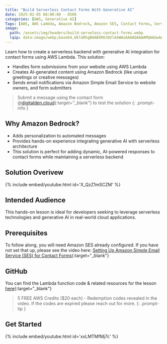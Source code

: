 ```yaml
---
title: "Build Serverless Contact Forms With Generative AI"
date: 2025-02-05 08:00:00 - 0500
categories: [AWS, Generative AI]
Tags: [AWS, AWS Lambda, Amazon Bedrock, Amazon SES, Contact Forms, Serverless, Generative AI]
image: 
  path: /assets/img/headers/build-serveless-contact-forms.webp
  lqip: data:image/webp;base64,UklGRhgBAABXRUJQVlA4WAoAAAAQAAAAMQAAGwAAQUxQSBwAAAABH9D/iAgoaSMJ2g+vfw0ndPHBiP5PAOY8FG4uVlA4INYAAACQBQCdASoyABwAPsVSoUunpKMht/VYAPAYiWYAtkQdA7TYzXVIYlcELNrJibxeaC/vkAehpAD++l+jgT/doat9XQ55gN9QXL8NdQ8wgCP9XPbqGPb+nP4v9XjyISXFry0m3oB4/0oF/4bHHSnHdWboUq7B2EcAudx8qUuAMypa6lPynQ9LYu7C9nLiAiEJpIji1pR7mKAu5rR4mdqUlpjfzVZoH9F3A50xiw1b/z+Xikngf8Y9CGBpDBeYjJz76iADZ3BD++dPDCyWEmrIytDzHkRuAAAA
---
```


Learn how to create a serverless backend with generative AI integration for contact forms using AWS Lambda. This solution:
- Handles form submissions from your website using AWS Lambda
- Creates AI-generated content using Amazon Bedrock (like unique greetings or creative messages)
- Sends email notifications via Amazon Simple Email Service to website owners, and form submitters

> Submit a message using the contact form @[digitalden.cloud](https://digitalden.cloud/#contact){:target="_blank"} to test the solution
{: .prompt-info }

## Why Amazon Bedrock?
- Adds personalization to automated messages
- Provides hands-on experience integrating generative AI with serverless architecture
- This solution is perfect for adding dynamic, AI-powered responses to contact forms while maintaining a serverless backend

## Solution Overivew
{% include embed/youtube.html id='X_QzZ1mSCZM' %}

## Intended Audience
This hands-on lesson is ideal for developers seeking to leverage serverless technologies and generative AI in real-world cloud applications.

## Prerequisites
To follow along, you will need Amazon SES already configured. If you have not set that up, please see the video here: [Setting Up Amazon Simple Email Service (SES) for Contact Forms](https://www.youtube.com/watch?v=VzmPzokOLfQ&t=33s&ab_channel=Hands-OnWithDigitalDen){:target="_blank"}

## GitHub
You can find the Lambda function code & related resources for the lesson [here](https://github.com/DigitalDenCloud/build-genai-aws-serverless-contact-forms){:target="_blank"}

> 5 FREE AWS Credits ($20 each) - Redemption codes revealed in the video. If the codes are expired please reach out for more.
{: .prompt-tip }

## Get Started
{% include embed/youtube.html id='xxLMTMfMj7c' %}